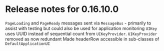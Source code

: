 # Release notes for 0.16.10.0

`PageLoading` and `PageReady` messages sent via `MessageBus` - primarily to assist with testing but could also be used for application monitoring
`UIKey` uses UUID instead of sequential count from `UIKeyProvider`.  `UIKeyProvider` removed as now redundant
Made headerRow accessible in sub-classes of `DefaultApplicationUI`